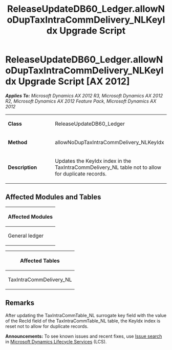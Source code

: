 ﻿---
title: ReleaseUpdateDB60_Ledger.allowNoDupTaxIntraCommDelivery_NLKeyIdx Upgrade Script
TOCTitle: ReleaseUpdateDB60_Ledger.allowNoDupTaxIntraCommDelivery_NLKeyIdx Upgrade Script
ms:assetid: 99562320-c932-bdf6-339e-ea04bd9b53bc
ms:mtpsurl: https://msdn.microsoft.com/en-us/library/JJ686266(v=AX.60)
ms:contentKeyID: 49709969
ms.date: 05/18/2015
mtps_version: v=AX.60
---

# ReleaseUpdateDB60\_Ledger.allowNoDupTaxIntraCommDelivery\_NLKeyIdx Upgrade Script [AX 2012]


_**Applies To:** Microsoft Dynamics AX 2012 R3, Microsoft Dynamics AX 2012 R2, Microsoft Dynamics AX 2012 Feature Pack, Microsoft Dynamics AX 2012_

<table>
<colgroup>
<col style="width: 50%" />
<col style="width: 50%" />
</colgroup>
<tbody>
<tr class="odd">
<td><p><strong>Class</strong></p></td>
<td><p>ReleaseUpdateDB60_Ledger</p></td>
</tr>
<tr class="even">
<td><p><strong>Method</strong></p></td>
<td><p>allowNoDupTaxIntraCommDelivery_NLKeyIdx</p></td>
</tr>
<tr class="odd">
<td><p><strong>Description</strong></p></td>
<td><p>Updates the KeyIdx index in the TaxIntraCommDelivery_NL table not to allow for duplicate records.</p></td>
</tr>
</tbody>
</table>


## Affected Modules and Tables

<table>
<colgroup>
<col style="width: 100%" />
</colgroup>
<thead>
<tr class="header">
<th><p>Affected Modules</p></th>
</tr>
</thead>
<tbody>
<tr class="odd">
<td><p>General ledger</p></td>
</tr>
</tbody>
</table>


<table>
<colgroup>
<col style="width: 100%" />
</colgroup>
<thead>
<tr class="header">
<th><p>Affected Tables</p></th>
</tr>
</thead>
<tbody>
<tr class="odd">
<td><p>TaxIntraCommDelivery_NL</p></td>
</tr>
</tbody>
</table>


## Remarks

After updating the TaxIntraCommTable\_NL surrogate key field with the value of the RecId field of the TaxIntraCommTable\_NL table, the KeyIdx index is reset not to allow for duplicate records.

  
**Announcements:** To see known issues and recent fixes, use [Issue search](http://go.microsoft.com/fwlink/?linkid=389258) in [Microsoft Dynamics Lifecycle Services](http://go.microsoft.com/fwlink/?linkid=306505) (LCS).

